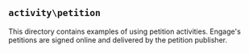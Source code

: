 ## `activity\petition`

This directory contains examples of using petition activities. Engage's petitions
are signed online and delivered by the petition publisher.